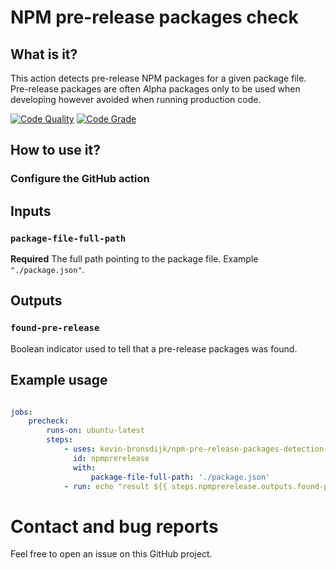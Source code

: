 # NPM pre-release packages check

## What is it?

This action detects pre-release NPM packages for a given package file. Pre-release packages are often Alpha packages only to be used when developing however avoided when running production code. 

[![Code Quality](https://www.code-inspector.com/project/18182/score/svg)](https://frontend.code-inspector.com/public/project/18182/github-action/dashboard)
[![Code Grade](https://www.code-inspector.com/project/18182/status/svg)](https://frontend.code-inspector.com/public/project/18182/github-action/dashboard)

## How to use it?

### Configure the GitHub action

## Inputs

### `package-file-full-path`

**Required** The full path pointing to the package file. Example `"./package.json"`.

## Outputs

### `found-pre-release`

Boolean indicator used to tell that a pre-release packages was found.

## Example usage

```yml

jobs:
    precheck:
        runs-on: ubuntu-latest
        steps:
            - uses: kevin-bronsdijk/npm-pre-release-packages-detection-action@v1
              id: npmprerelease
              with:
                  package-file-full-path: './package.json'
            - run: echo "result ${{ steps.npmprerelease.outputs.found-pre-release }}"
```

# Contact and bug reports

Feel free to open an issue on this GitHub project.

